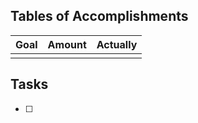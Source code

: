 ## Tables of Accomplishments
| Goal | Amount | Actually |
| ---- | ------ | -------- |
|      |        |          |

## Tasks
- [ ]  